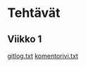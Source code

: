 # Tehtävät
## Viikko 1
[gitlog.txt](https://github.com/ikpa/ot-harjoitustyo/blob/master/laskarit/gitlog.txt)
[komentorivi.txt](https://github.com/ikpa/ot-harjoitustyo/blob/master/laskarit/komentorivi.txt)
